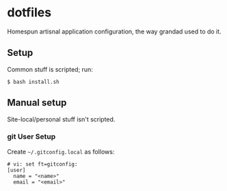 # dotfiles

Homespun artisnal application configuration, the way grandad used to do it.

## Setup

Common stuff is scripted; run:

```
$ bash install.sh
```

## Manual setup

Site-local/personal stuff isn't scripted.

### git User Setup

Create `~/.gitconfig.local` as follows:

```
# vi: set ft=gitconfig:
[user]
  name = "<name>"
  email = "<email>"
```
